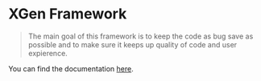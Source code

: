 # XGen Framework
> The main goal of this framework is to keep the code as bug save as possible and to make sure it keeps up quality of code and user expierence.

You can find the documentation [here](https://xgen-osc.github.io/XGen-Framework/).
